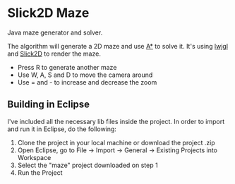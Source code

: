 Slick2D Maze
============

Java maze generator and solver.

The algorithm will generate a 2D maze and use [A*](http://en.wikipedia.org/wiki/A*_search_algorithm) to solve it. It's using [lwjgl](http://lwjgl.org/) and [Slick2D](http://slick.ninjacave.com/) to render the maze.

* Press R to generate another maze
* Use W, A, S and D to move the camera around
* Use = and - to increase and decrease the zoom


Building in Eclipse
-

I've included all the necessary lib files inside the project. In order to import and run it in Eclipse, do the following:

1. Clone the project in your local machine or download the project .zip
2. Open Eclipse, go to File -> Import -> General -> Existing Projects into Workspace
3. Select the "maze" project downloaded on step 1
4. Run the Project
